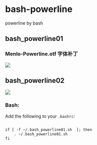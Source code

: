 bash-powerline
==============

powerline by bash

<h2>bash_powerline01</h2>

<h3>Menlo-Powerline.otf 字体补丁</h3>

<img src="https://raw.githubusercontent.com/saligia2014/bash-powerline/master/images-folder/bash_powerline01.jpg" style="max-width:100%;" />


<h2>bash_powerline02</h2>

<img src="https://raw.githubusercontent.com/saligia2014/bash-powerline/master/images-folder/bash_powerline02.jpg" style="max-width:100%;" />



<h3><a id="user-content-bash" class="anchor" href="#bash" aria-hidden="true"><span class="octicon octicon-link"></span></a>Bash:</h3>

<p>Add the following to your <code>.bashrc</code>:</p>
<pre><code>  
if [ -f ~/.bash_powerline01.sh  ]; then
    . ~/.bash_powerline01.sh
fi   
</code></pre>

